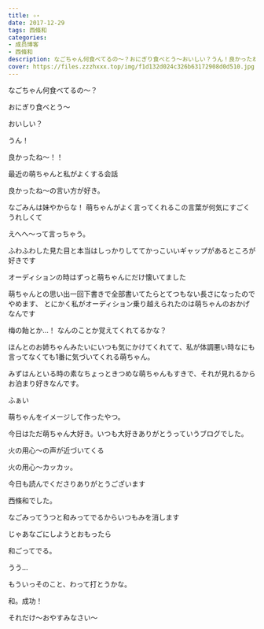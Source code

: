 ```yaml
---
title: ✧︎˖
date: 2017-12-29
tags: 西條和
categories: 
- 成员博客
- 西條和
description: なごちゃん何食べてるの〜？おにぎり食べとう〜おいしい？うん！良かったね〜！！最近の萌ちゃんと私がよくする会話良かったね〜の言い方が好き。...
cover: https://files.zzzhxxx.top/img/f1d132d024c326b63172908d0d510.jpg 
---
```







なごちゃん何食べてるの〜？


おにぎり食べとう〜


おいしい？


うん！


良かったね〜！！




最近の萌ちゃんと私がよくする会話

良かったね〜の言い方が好き。






なごみんは妹やからな！
萌ちゃんがよく言ってくれるこの言葉が何気にすごくうれしくて


えへへ〜って言っちゃう。








ふわふわした見た目と本当はしっかりしててかっこいいギャップがあるところが好きです





オーディションの時はずっと萌ちゃんにだけ懐いてました

萌ちゃんとの思い出一回下書きで全部書いてたらとてつもない長さになったのでやめます、
とにかく私がオーディション乗り越えられたのは萌ちゃんのおかげなんです


梅の飴とか…！
なんのことか覚えてくれてるかな？









ほんとのお姉ちゃんみたいにいつも気にかけてくれてて、私が体調悪い時なにも言ってなくても1番に気づいてくれる萌ちゃん。





みずはんといる時の素なちょっときつめな萌ちゃんもすきで、それが見れるからお泊まり好きなんです。









ふぁい



萌ちゃんをイメージして作ったやつ。








今日はただ萌ちゃん大好き。いつも大好きありがとうっていうブログでした。









火の用心〜の声が近づいてくる



火の用心〜カッカッ。





今日も読んでくださりありがとうございます




西條和でした。





なごみってうつと和みってでるからいつもみを消します


じゃあなごにしようとおもったら

和ごってでる。




うう…


もういっそのこと、わって打とうかな。



和。成功！



それだけ〜おやすみなさい〜


